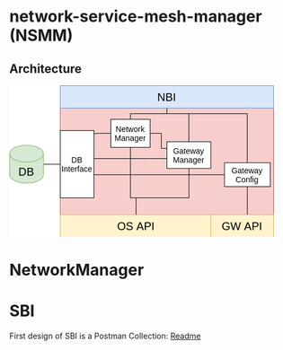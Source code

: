 # network-service-mesh-manager (NSMM)

## Architecture
![](docs/architecture.png)

# NetworkManager


# SBI
First design of SBI is a Postman Collection:
[Readme](sbi/README.md)